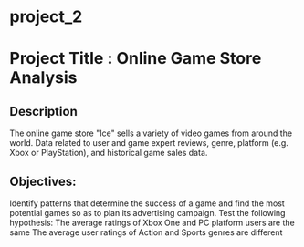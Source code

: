 # project_2

# Project Title : Online Game Store Analysis

## Description

The online game store "Ice" sells a variety of video games from around the world. Data related to user and game expert reviews, genre, platform (e.g. Xbox or PlayStation), and historical game sales data.

## Objectives:

Identify patterns that determine the success of a game and find the most potential games so as to plan its advertising campaign.
Test the following hypothesis:
The average ratings of Xbox One and PC platform users are the same
The average user ratings of Action and Sports genres are different
